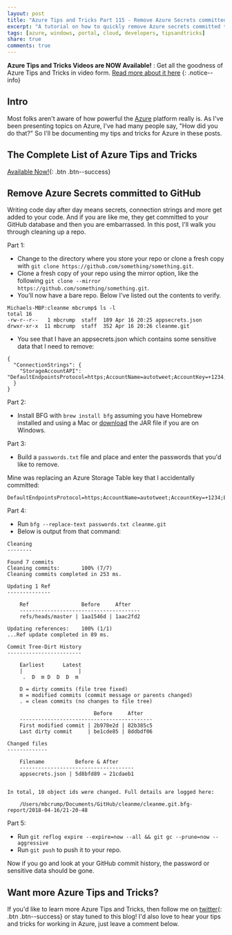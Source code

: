 ```yaml
---
layout: post
title: "Azure Tips and Tricks Part 115 - Remove Azure Secrets committed to GitHub"
excerpt: "A tutorial on how to quickly remove Azure secrets committed to GitHub"
tags: [azure, windows, portal, cloud, developers, tipsandtricks]
share: true
comments: true
---
```


**Azure Tips and Tricks Videos are NOW Available!** : Get all the goodness of Azure Tips and Tricks in video form. [Read more about it here](http://www.michaelcrump.net/azure-tips-and-tricks106/)
{: .notice--info}

## Intro

Most folks aren't aware of how powerful the [Azure](http://www.azure.com) platform really is. As I've been presenting topics on Azure, I've had many people say, "How did you do that?" So I'll be documenting my tips and tricks for Azure in these posts.

## The Complete List of Azure Tips and Tricks

[Available Now!](https://michaelcrump.net/azure-tips-and-tricks-complete-list/){: .btn .btn--success} 

## Remove Azure Secrets committed to GitHub

Writing code day after day means secrets, connection strings and more get added to your code. And if you are like me, they get committed to your GitHub database and then you are embarrassed. In this post, I'll walk you through cleaning up a repo. 

Part 1: 

* Change to the directory where you store your repo or clone a fresh copy with `git clone https://github.com/something/something.git`. 
* Clone a fresh copy of your repo using the mirror option, like the following `git clone --mirror https://github.com/something/something.git`. 
* You'll now have a bare repo. Below I've listed out the contents to verify. 

```text
Michaels-MBP:cleanme mbcrump$ ls -l
total 16
-rw-r--r--   1 mbcrump  staff  189 Apr 16 20:25 appsecrets.json
drwxr-xr-x  11 mbcrump  staff  352 Apr 16 20:26 cleanme.git
```

* You see that I have an appsecrets.json which contains some sensitive data that I need to remove: 

```text
{
  "ConnectionStrings": {
    "StorageAccountAPI": "DefaultEndpointsProtocol=https;AccountName=autotweet;AccountKey=+1234;EndpointSuffix=core.windows.net"
  }
}
```

Part 2:

* Install BFG with `brew install bfg` assuming you have Homebrew installed and using a Mac or [download](https://rtyley.github.io/bfg-repo-cleaner/) the JAR file if you are on Windows.

Part 3:

* Build a `passwords.txt` file and place and enter the passwords that you'd like to remove. 

Mine was replacing an Azure Storage Table key that I accidentally committed:

```text
DefaultEndpointsProtocol=https;AccountName=autotweet;AccountKey=+1234;EndpointSuffix=core.windows.net
```

Part 4:

* Run `bfg --replace-text passwords.txt cleanme.git`
* Below is output from that command:

```text
Cleaning
--------

Found 7 commits
Cleaning commits:       100% (7/7)
Cleaning commits completed in 253 ms.

Updating 1 Ref
--------------

	Ref                 Before     After   
	---------------------------------------
	refs/heads/master | 1aa1546d | 1aac2fd2

Updating references:    100% (1/1)
...Ref update completed in 89 ms.

Commit Tree-Dirt History
------------------------

	Earliest      Latest
	|                  |
	 .  D  m D  D  D  m 

	D = dirty commits (file tree fixed)
	m = modified commits (commit message or parents changed)
	. = clean commits (no changes to file tree)

	                        Before     After   
	-------------------------------------------
	First modified commit | 2b978e2d | 82b385c5
	Last dirty commit     | be1cde85 | 8ddbdf06

Changed files
-------------

	Filename          Before & After     
	-------------------------------------
	appsecrets.json | 5d8bfd89 ⇒ 21cdaeb1


In total, 10 object ids were changed. Full details are logged here:

	/Users/mbcrump/Documents/GitHub/cleanme/cleanme.git.bfg-report/2018-04-16/21-20-48
```

Part 5:

* Run `git reflog expire --expire=now --all && git gc --prune=now --aggressive`
* Run `git push` to push it to your repo.

Now if you go and look at your GitHub commit history, the password or sensitive data should be gone. 


## Want more Azure Tips and Tricks?

If you'd like to learn more Azure Tips and Tricks, then follow me on [twitter](http://twitter.com/mbcrump){: .btn .btn--success} or stay tuned to this blog! I'd also love to hear your tips and tricks for working in Azure, just leave a comment below. 